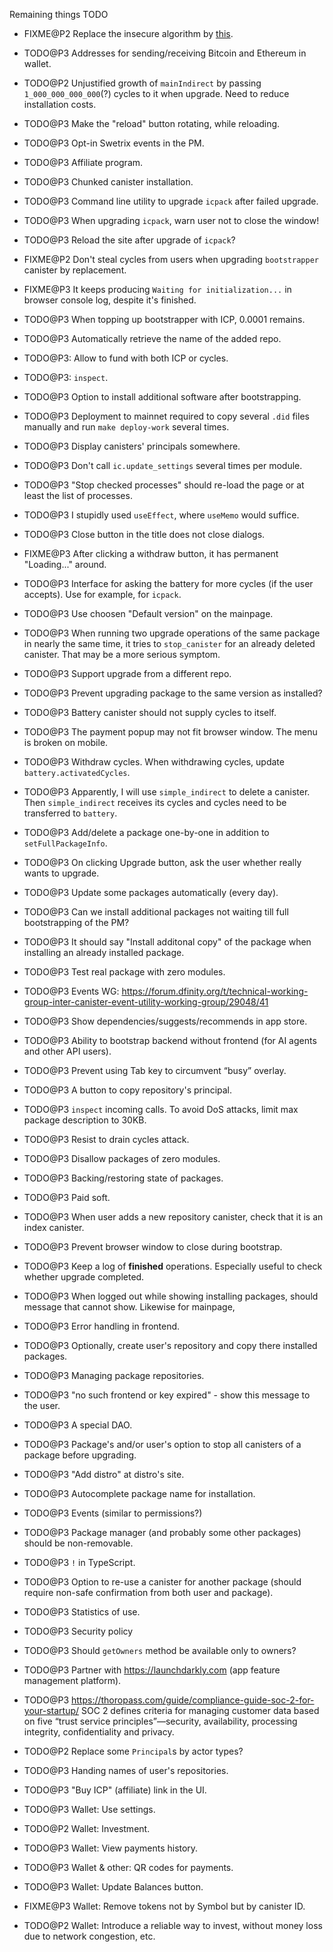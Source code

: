 Remaining things TODO

- FIXME@P2 Replace the insecure algorithm by [this](https://forum.dfinity.org/t/initialize-canister-only-by-a-given-user/51757/2?u=qwertytrewq).

- TODO@P3 Addresses for sending/receiving Bitcoin and Ethereum in wallet.

- TODO@P2 Unjustified growth of `mainIndirect` by passing `1_000_000_000_000`(?) cycles to it when upgrade.
          Need to reduce installation costs.

- TODO@P3 Make the "reload" button rotating, while reloading.

- TODO@P3 Opt-in Swetrix events in the PM.

- TODO@P3 Affiliate program.

- TODO@P3 Chunked canister installation.

- TODO@P3 Command line utility to upgrade `icpack` after failed upgrade.

- TODO@P3 When upgrading `icpack`, warn user not to close the window!

- TODO@P3 Reload the site after upgrade of `icpack`?

- FIXME@P2 Don't steal cycles from users when upgrading `bootstrapper` canister by replacement.

- FIXME@P3 It keeps producing `Waiting for initialization...` in browser console log, despite it's finished.

- TODO@P3 When topping up bootstrapper with ICP, 0.0001 remains.

- TODO@P3 Automatically retrieve the name of the added repo.

- TODO@P3: Allow to fund with both ICP or cycles.

- TODO@P3: `inspect`.

- TODO@P3 Option to install additional software after bootstrapping.

- TODO@P3 Deployment to mainnet required to copy several `.did` files manually and run `make deploy-work` several times.

- TODO@P3 Display canisters' principals somewhere.

- TODO@P3 Don't call `ic.update_settings` several times per module.

- TODO@P3 "Stop checked processes" should re-load the page or at least the list of processes.

- TODO@P3 I stupidly used `useEffect`, where `useMemo` would suffice.

- TODO@P3 Close button in the title does not close dialogs.

- FIXME@P3 After clicking a withdraw button, it has permanent "Loading..." around.

- TODO@P3 Interface for asking the battery for more cycles (if the user accepts). Use for example, for `icpack`.

- TODO@P3 Use choosen "Default version" on the mainpage.

- TODO@P3 When running two upgrade operations of the same package in nearly the same time,
  it tries to `stop_canister` for an already deleted canister. That may be a more serious symptom.

- TODO@P3 Support upgrade from a different repo.

- TODO@P3 Prevent upgrading package to the same version as installed?

- TODO@P3 Battery canister should not supply cycles to itself.

- TODO@P3 The payment popup may not fit browser window. The menu is broken on mobile.

- TODO@P3 Withdraw cycles. When withdrawing cycles, update `battery.activatedCycles`.

- TODO@P3 Apparently, I will use `simple_indirect` to delete a canister.
  Then `simple_indirect` receives its cycles and cycles need to be transferred to `battery`.

- TODO@P3 Add/delete a package one-by-one in addition to `setFullPackageInfo`.

- TODO@P3 On clicking Upgrade button, ask the user whether really wants to upgrade.

- TODO@P3 Update some packages automatically (every day).

- TODO@P3 Can we install additional packages not waiting till full bootstrapping of the PM?

- TODO@P3 It should say "Install additonal copy" of the package when installing an already installed package.

- TODO@P3 Test real package with zero modules.

- TODO@P3 Events WG: https://forum.dfinity.org/t/technical-working-group-inter-canister-event-utility-working-group/29048/41

- TODO@P3 Show dependencies/suggests/recommends in app store.

- TODO@P3 Ability to bootstrap backend without frontend (for AI agents and other API users).

- TODO@P3 Prevent using Tab key to circumvent “busy” overlay.

- TODO@P3 A button to copy repository's principal.

- TODO@P3 `inspect` incoming calls. To avoid DoS attacks, limit max package description to 30KB.

- TODO@P3 Resist to drain cycles attack.

- TODO@P3 Disallow packages of zero modules.

- TODO@P3 Backing/restoring state of packages.

- TODO@P3 Paid soft.

- TODO@P3 When user adds a new repository canister, check that it is an index canister.

- TODO@P3 Prevent browser window to close during bootstrap.

- TODO@P3 Keep a log of **finished** operations. Especially useful to check whether upgrade completed.

- TODO@P3 When logged out while showing installing packages, should message that cannot show.
  Likewise for mainpage,

- TODO@P3 Error handling in frontend.

- TODO@P3 Optionally, create user's repository and copy there installed packages.

- TODO@P3 Managing package repositories.

- TODO@P3 "no such frontend or key expired" - show this message to the user.

- TODO@P3 A special DAO.

- TODO@P3 Package's and/or user's option to stop all canisters of a package before upgrading.

- TODO@P3 "Add distro" at distro's site.

- TODO@P3 Autocomplete package name for installation.

- TODO@P3 Events (similar to permissions?)

- TODO@P3 Package manager (and probably some other packages) should be non-removable.

- TODO@P3 `!` in TypeScript.

- TODO@P3 Option to re-use a canister for another package (should require non-safe confirmation from both
  user and package).

- TODO@P3 Statistics of use.

- TODO@P3 Security policy

- TODO@P3 Should `getOwners` method be available only to owners?

- TODO@P3 Partner with https://launchdarkly.com (app feature management platform).

- TODO@P3 https://thoropass.com/guide/compliance-guide-soc-2-for-your-startup/
  SOC 2 defines criteria for managing customer data based on five “trust service principles”—security, availability, processing integrity, confidentiality and privacy.

- TODO@P2 Replace some `Principal`s by actor types?

- TODO@P3 Handing names of user's repositories.

- TODO@P3 "Buy ICP" (affiliate) link in the UI.

- TODO@P3 Wallet: Use settings.

- TODO@P2 Wallet: Investment.

- TODO@P3 Wallet: View payments history.

- TODO@P3 Wallet & other: QR codes for payments.

- TODO@P3 Wallet: Update Balances button.

- FIXME@P3 Wallet: Remove tokens not by Symbol but by canister ID.

- TODO@P2 Wallet: Introduce a reliable way to invest, without money loss due to network congestion, etc.
